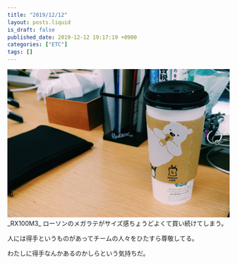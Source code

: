 ```yaml
---
title: "2019/12/12"
layout: posts.liquid
is_draft: false
published_date: 2019-12-12 19:17:19 +0900
categories: ["ETC"]
tags: []
---
```


<img class="in_article" src="/public/images/2019/12/c6a66aea-6805-47e5-9cac-324be068d153-1.jpg">
_RX100M3_
ローソンのメガラテがサイズ感ちょうどよくて買い続けてしまう。

人には得手というものがあってチームの人々をひたすら尊敬してる。

わたしに得手なんかあるのかしらという気持ちだ。


